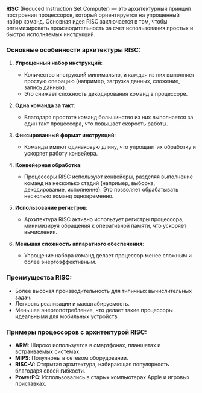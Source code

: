 **RISC** (Reduced Instruction Set Computer) — это архитектурный принцип построения процессоров, который ориентируется на упрощенный набор команд. Основная идея RISC заключается в том, чтобы оптимизировать производительность за счет использования простых и быстро исполняемых инструкций.

### Основные особенности архитектуры RISC:

1. **Упрощенный набор инструкций**:
    
    - Количество инструкций минимально, и каждая из них выполняет простую операцию (например, загрузка данных, сложение, запись данных).
    - Это снижает сложность декодирования команд в процессоре.
2. **Одна команда за такт**:
    
    - Благодаря простоте команд большинство из них выполняется за один такт процессора, что повышает скорость работы.
3. **Фиксированный формат инструкций**:
    
    - Команды имеют одинаковую длину, что упрощает их обработку и ускоряет работу конвейера.
4. **Конвейерная обработка**:
    
    - Процессоры RISC используют конвейеры, разделяя выполнение команд на несколько стадий (например, выборка, декодирование, исполнение). Это позволяет обрабатывать несколько команд одновременно.
5. **Использование регистров**:
    
    - Архитектура RISC активно использует регистры процессора, минимизируя обращения к оперативной памяти, что ускоряет вычисления.
6. **Меньшая сложность аппаратного обеспечения**:
    
    - Упрощение набора команд делает процессор менее сложным и более энергоэффективным.

### Преимущества RISC:

- Более высокая производительность для типичных вычислительных задач.
- Легкость реализации и масштабируемость.
- Меньшее энергопотребление, что делает такие процессоры идеальными для мобильных устройств.

### Примеры процессоров с архитектурой RISC:

- **ARM**: Широко используется в смартфонах, планшетах и встраиваемых системах.
- **MIPS**: Популярны в сетевом оборудовании.
- **RISC-V**: Открытая архитектура, набирающая популярность благодаря своей гибкости.
- **PowerPC**: Использовались в старых компьютерах Apple и игровых приставках.
